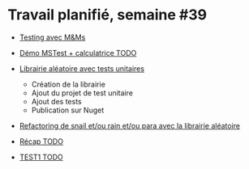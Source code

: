 # Travail planifié, semaine #39

- [Testing avec M&Ms](../exos/04-03-test/TestsFonctionnelsMMS.docx)
- [Démo MSTest + calculatrice TODO](../exos/todo)
- [Librairie aléatoire avec tests unitaires](../exos/04-03-test/lib.md)
  - Création de la librairie
  - Ajout du projet de test unitaire
  - Ajout des tests
  - Publication sur Nuget
- [Refactoring de snail et/ou rain et/ou para avec la librairie aléatoire](../exos/04-04-refactor/refactor.md)
- [Récap TODO](TODO)

- [TEST1 TODO](https://forms.office.com/TODO)





